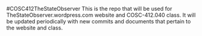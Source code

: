 #COSC412TheStateObserver
This is the repo that will be used for TheStateObserver.wordpress.com website and COSC-412.040 class. It will be updated periodically with new commits and documents that pertain
to the website and class.
